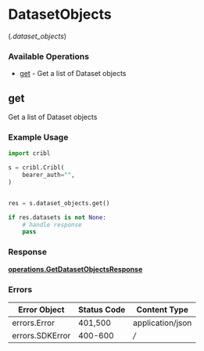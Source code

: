 # DatasetObjects
(*.dataset_objects*)

### Available Operations

* [get](#get) - Get a list of Dataset objects

## get

Get a list of Dataset objects

### Example Usage

```python
import cribl

s = cribl.Cribl(
    bearer_auth="",
)


res = s.dataset_objects.get()

if res.datasets is not None:
    # handle response
    pass
```


### Response

**[operations.GetDatasetObjectsResponse](../../models/operations/getdatasetobjectsresponse.md)**
### Errors

| Error Object     | Status Code      | Content Type     |
| ---------------- | ---------------- | ---------------- |
| errors.Error     | 401,500          | application/json |
| errors.SDKError  | 400-600          | */*              |
